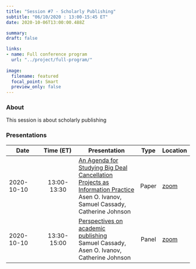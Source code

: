 ```yaml
---
title: "Session #7 - Scholarly Publishing"
subtitle: "06/10/2020 : 13:00-15:45 ET"
date: 2020-10-06T13:00:00.488Z

summary: 
draft: false

links:
- name: Full conference program
  url: "../project/full-program/"
 
image:
  filename: featured
  focal_point: Smart
  preview_only: false
---
```


### About

This session is about scholarly publishing

### Presentations

|<div style="width:75px">Date</div>|<div style="width:78px">Time (ET)</div>|Presentation|Type|Location|
|----------|:---------:|------------|:--:|--------|
|2020-10-10|13:00-13:30|[An Agenda for Studying Big Deal Cancellation Projects as Information Practice](../../talk/an-agenda-for-studying-big-deal-cancellation-projects-as-information-practice/)<br>Asen O. Ivanov, Samuel Cassady, Catherine Johnson|Paper|[zoom](link)|
|2020-10-10|13:30-15:00|[Perspectives on academic publishing](../../talk/perspectives-on-academic-publishing/)<br>Samuel Cassady, Asen O. Ivanov, Catherine Johnson|Panel|[zoom](link)|
